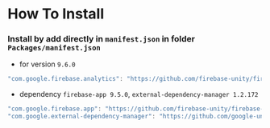 # How To Install

### Install by add directly in `manifest.json` in folder `Packages/manifest.json`

- for version `9.6.0`
```csharp
"com.google.firebase.analytics": "https://github.com/firebase-unity/firebase-analytics.git?path=Assets/_Root#9.6.0",
```


- dependency `firebase-app 9.5.0`, `external-dependency-manager 1.2.172`
```csharp
"com.google.firebase.app": "https://github.com/firebase-unity/firebase-app.git?path=Assets/_Root#9.6.0",
"com.google.external-dependency-manager": "https://github.com/google-unity/external-dependency-manager.git?path=Assets/_Root#1.2.172",
```